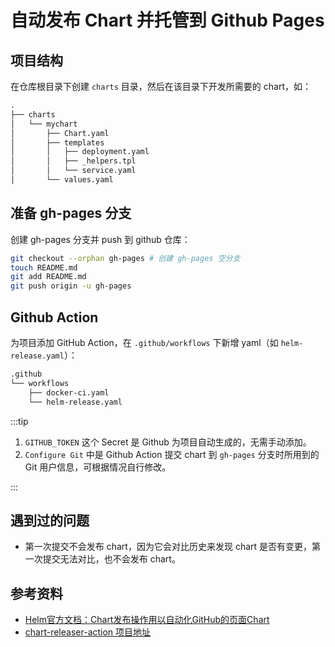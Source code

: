 # 自动发布 Chart 并托管到 Github Pages

## 项目结构

在仓库根目录下创建 `charts` 目录，然后在该目录下开发所需要的 chart，如：

```txt
.
├── charts
│   └── mychart
│       ├── Chart.yaml
│       ├── templates
│       │   ├── deployment.yaml
│       │   ├── _helpers.tpl
│       │   └── service.yaml
│       └── values.yaml
```

## 准备 gh-pages 分支

创建 gh-pages 分支并 push 到 github 仓库：

```bash
git checkout --orphan gh-pages # 创建 gh-pages 空分支
touch README.md
git add README.md
git push origin -u gh-pages
```

## Github Action

为项目添加 GitHub Action，在 `.github/workflows` 下新增 yaml（如 `helm-release.yaml`）：

```txt
.github
└── workflows
    ├── docker-ci.yaml
    └── helm-release.yaml
```

<FileBlock file="github-action/helm-release.yaml" showLineNumbers showFileName />

:::tip

1. `GITHUB_TOKEN` 这个 Secret 是 Github 为项目自动生成的，无需手动添加。
2. `Configure Git` 中是 Github Action 提交 chart 到 `gh-pages` 分支时所用到的 Git 用户信息，可根据情况自行修改。

:::

## 遇到过的问题

* 第一次提交不会发布 chart，因为它会对比历史来发现 chart 是否有变更，第一次提交无法对比，也不会发布 chart。

## 参考资料

* [Helm官方文档：Chart发布操作用以自动化GitHub的页面Chart](https://helm.sh/zh/docs/howto/chart_releaser_action/) 
* [chart-releaser-action 项目地址](https://github.com/helm/chart-releaser-action)
